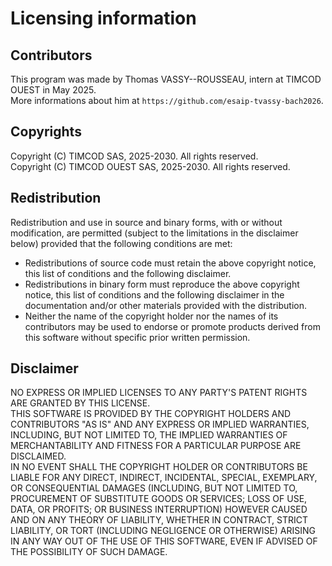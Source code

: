 # Licensing information
## Contributors
This program was made by Thomas VASSY--ROUSSEAU, intern at TIMCOD OUEST in May 2025.<br />More informations about him at `https://github.com/esaip-tvassy-bach2026`.
## Copyrights
Copyright (C) TIMCOD SAS, 2025-2030. All rights reserved.<br />Copyright (C) TIMCOD OUEST SAS, 2025-2030. All rights reserved.
## Redistribution
Redistribution and use in source and binary forms, with or without modification, are permitted (subject to the limitations in the disclaimer below) provided that the following conditions are met:

+ Redistributions of source code must retain the above copyright notice, this list of conditions and the following disclaimer.
+ Redistributions in binary form must reproduce the above copyright notice, this list of conditions and the following disclaimer in the documentation and/or other materials provided with the distribution.
+ Neither the name of the copyright holder nor the names of its contributors may be used to endorse or promote products derived from this software without specific prior written permission.
## Disclaimer
NO EXPRESS OR IMPLIED LICENSES TO ANY PARTY'S PATENT RIGHTS ARE GRANTED BY THIS LICENSE.<br />THIS SOFTWARE IS PROVIDED BY THE COPYRIGHT HOLDERS AND CONTRIBUTORS "AS IS" AND ANY EXPRESS OR IMPLIED WARRANTIES, INCLUDING, BUT NOT LIMITED TO, THE IMPLIED WARRANTIES OF MERCHANTABILITY AND FITNESS FOR A PARTICULAR PURPOSE ARE DISCLAIMED.<br />IN NO EVENT SHALL THE COPYRIGHT HOLDER OR CONTRIBUTORS BE LIABLE FOR ANY DIRECT, INDIRECT, INCIDENTAL, SPECIAL, EXEMPLARY, OR CONSEQUENTIAL DAMAGES (INCLUDING, BUT NOT LIMITED TO, PROCUREMENT OF SUBSTITUTE GOODS OR SERVICES; LOSS OF USE, DATA, OR PROFITS; OR BUSINESS INTERRUPTION) HOWEVER CAUSED AND ON ANY THEORY OF LIABILITY, WHETHER IN CONTRACT, STRICT LIABILITY, OR TORT (INCLUDING NEGLIGENCE OR OTHERWISE) ARISING IN ANY WAY OUT OF THE USE OF THIS SOFTWARE, EVEN IF ADVISED OF THE POSSIBILITY OF SUCH DAMAGE.
